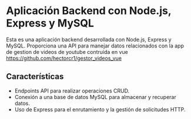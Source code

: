 # Aplicación Backend con Node.js, Express y MySQL

Esta es una aplicación backend desarrollada con Node.js, Express y MySQL. Proporciona una API para manejar datos relacionados con la app de gestion de videos de youtube contruida en vue https://github.com/hectorcr1/gestor_videos_vue

## Características

- Endpoints API para realizar operaciones CRUD.
- Conexión a una base de datos MySQL para almacenar y recuperar datos.
- Uso de Express para el enrutamiento y la gestión de solicitudes HTTP.
